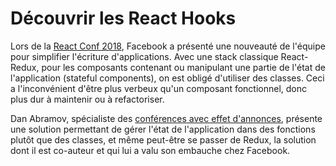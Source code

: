 # Découvrir les React Hooks

Lors de la [React Conf 2018](https://www.youtube.com/watch?v=dpw9EHDh2bM), Facebook a présenté une nouveauté de l'équipe pour simplifier l'écriture d'applications. Avec une stack classique React-Redux, pour les composants contenant ou manipulant une partie de l'état de l'application \(stateful components\), on est obligé d'utiliser des classes. Ceci a l'inconvénient d'être plus verbeux qu'un composant fonctionnel, donc plus dur à maintenir ou à refactoriser.

Dan Abramov, spécialiste des [conférences avec effet d'annonces](/blog/gestion-de-l-etat-dans-react-avec-redux-1-5#architecture), présente une solution permettant de gérer l'état de l'application dans des fonctions plutôt que des classes, et même peut-être se passer de Redux, la solution dont il est co-auteur et qui lui a valu son embauche chez Facebook.




